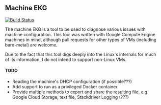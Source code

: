 ## Machine EKG
[![Build Status](http://build.danielseymour.info:8080/buildStatus/icon?job=ekg)](http://build.danielseymour.info:8080/job/ekg/)

The machine EKG is a tool to be used to diagnose various issues with machine configuration. This tool was written with Google Compute Engine machines in mind,
although pull requests for other types of VMs (including bare-metal) are welcome.

Due to the fact that this tool digs deeply into the Linux's internals for much
of its information, I do not intend to support non-Linux VMs.

#### TODO

* Reading the machine's DHCP configuration (if possible???)
* Add support to run as a privileged Docker container
* Provide multiple methods to export and share the resulting file, e.g. Google
Cloud Storage, text file, Stackdriver Logging (???) 

